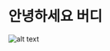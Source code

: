 # 안녕하세요 버디

![alt text](https://user-images.githubusercontent.com/32302812/78424389-bf533380-769f-11ea-9849-382552ed8903.png)
